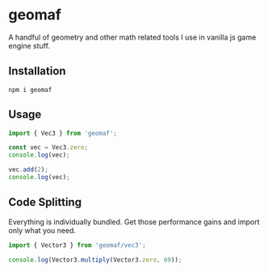 # geomaf

A handful of geometry and other math related tools I use in vanilla js game engine stuff.

## Installation

```
npm i geomaf
```

## Usage

```ts
import { Vec3 } from 'geomaf';

const vec = Vec3.zero;
console.log(vec);

vec.add(2);
console.log(vec);

```

## Code Splitting
Everything is individually bundled. Get those performance gains and import only what you need.

```ts
import { Vector3 } from 'geomaf/vec3';

console.log(Vector3.multiply(Vector3.zero, 69));
```


